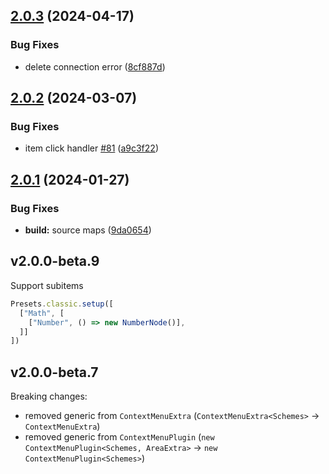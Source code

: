 ## [2.0.3](https://github.com/retejs/context-menu-plugin/compare/v2.0.2...v2.0.3) (2024-04-17)


### Bug Fixes

* delete connection error ([8cf887d](https://github.com/retejs/context-menu-plugin/commit/8cf887d91f85b0a1ccd643fc5931b544b68952ca))

## [2.0.2](https://github.com/retejs/context-menu-plugin/compare/v2.0.1...v2.0.2) (2024-03-07)


### Bug Fixes

* item click handler [#81](https://github.com/retejs/context-menu-plugin/issues/81) ([a9c3f22](https://github.com/retejs/context-menu-plugin/commit/a9c3f2285af6161aecb26390129348594a1d6186))

## [2.0.1](https://github.com/retejs/context-menu-plugin/compare/v2.0.0...v2.0.1) (2024-01-27)


### Bug Fixes

* **build:** source maps ([9da0654](https://github.com/retejs/context-menu-plugin/commit/9da065467ffb9d32aa7a974027e2e688c723aebb))

## v2.0.0-beta.9

Support subitems

```ts
Presets.classic.setup([
  ["Math", [
    ["Number", () => new NumberNode()],
  ]]
])
```

## v2.0.0-beta.7

Breaking changes:

- removed generic from `ContextMenuExtra` (`ContextMenuExtra<Schemes>` -> `ContextMenuExtra`)
- removed generic from `ContextMenuPlugin` (`new ContextMenuPlugin<Schemes, AreaExtra>` ->  `new ContextMenuPlugin<Schemes>`)
